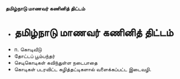 **தமிழ்நாடு மாணவர் கணினித் திட்டம்**
- # தமிழ்நாடு மாணவர் கணினித் திட்டம்
- n. கொடிவீடு
- தோட்டப் பூம்பந்தர்
- செடிகொடிகள் கவிந்துள்ள நடைபாதை
- கொடிகள் படரவிட்ட கழித்தட்டிகளால் வளைக்கப்பட்ட இடைவழி.


